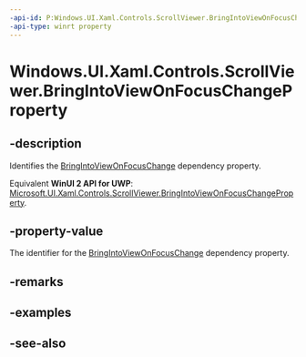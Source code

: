 ```yaml
---
-api-id: P:Windows.UI.Xaml.Controls.ScrollViewer.BringIntoViewOnFocusChangeProperty
-api-type: winrt property
---
```


<!-- Property syntax
public Windows.UI.Xaml.DependencyProperty BringIntoViewOnFocusChangeProperty { get; }
-->

# Windows.UI.Xaml.Controls.ScrollViewer.BringIntoViewOnFocusChangeProperty

## -description
Identifies the [BringIntoViewOnFocusChange](scrollviewer_bringintoviewonfocuschange.md) dependency property.

Equivalent **WinUI 2 API for UWP**: [Microsoft.UI.Xaml.Controls.ScrollViewer.BringIntoViewOnFocusChangeProperty](/windows/winui/api/microsoft.ui.xaml.controls.scrollviewer.bringintoviewonfocuschangeproperty).

## -property-value
The identifier for the [BringIntoViewOnFocusChange](scrollviewer_bringintoviewonfocuschange.md) dependency property.

## -remarks

## -examples

## -see-also
